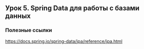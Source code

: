 ## Урок 5. Spring Data для работы с базами данных
### Полезные ссылки
https://docs.spring.io/spring-data/jpa/reference/jpa.html